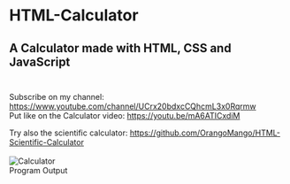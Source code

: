 # HTML-Calculator
## A Calculator made with HTML, CSS and JavaScript <br><br>

Subscribe on my channel: https://www.youtube.com/channel/UCrx20bdxcCQhcmL3x0Rqrmw <br>
Put like on the Calculator video: https://youtu.be/mA6ATICxdiM <br>


Try also the scientific calculator: https://github.com/OrangoMango/HTML-Scientific-Calculator <br><br>
![Calculator](https://user-images.githubusercontent.com/61402409/79010798-f7a4b700-7b62-11ea-8fb0-7a54fae8b726.jpeg)
<br>Program Output
